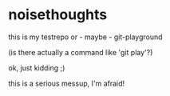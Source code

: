 # noisethoughts
this is my testrepo or - maybe - git-playground

(is there actually a command like 'git play'?) 

ok, just kidding ;)

this is a serious messup, I'm afraid!
